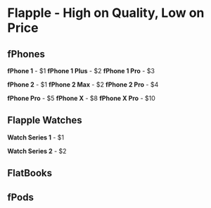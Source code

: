 # Flapple - High on Quality, Low on Price

## fPhones

  **fPhone 1** - $1
  **fPhone 1 Plus** - $2
  **fPhone 1 Pro** - $3

  **fPhone 2** - $1
  **fPhone 2 Max** - $2
  **fPhone 2 Pro** - $4

  **fPhone Pro** - $5
  **fPhone X** - $8
  **fPhone X Pro** - $10



## Flapple Watches
  
  **Watch Series 1** - $1
  
  **Watch Series 2** - $2






## FlatBooks

## fPods



